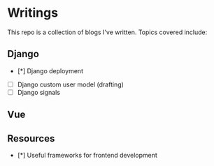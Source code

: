 # Writings

This repo is a collection of blogs I've written. Topics covered include:

## Django
- [*] Django deployment
- [ ] Django custom user model (drafting)
- [ ] Django signals

## Vue

## Resources
- [*] Useful frameworks for frontend development